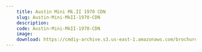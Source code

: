 ```yaml
---
    title: Austin Mini Mk.II 1970 CDN
    slug: Austin-Mini-MkII-1970-CDN
    description:
    code: Austin-Mini-MkII-1970-CDN
    image:
    download: https://cmdiy-archive.s3.us-east-1.amazonaws.com/brochures/documents/Austin+Mini+Mk.II+1970+CDN.pdf
---
```

<!-- Content of the page -->

##
        